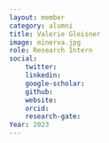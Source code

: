 ```yaml
---
layout: member
category: alumni
title: Valerie Gleisner
image: minerva.jpg
role: Research Intern 
social:
    twitter: 
    linkedin: 
    google-scholar: 
    github: 
    website: 
    orcid: 
    research-gate: 
Year: 2023
---
```

